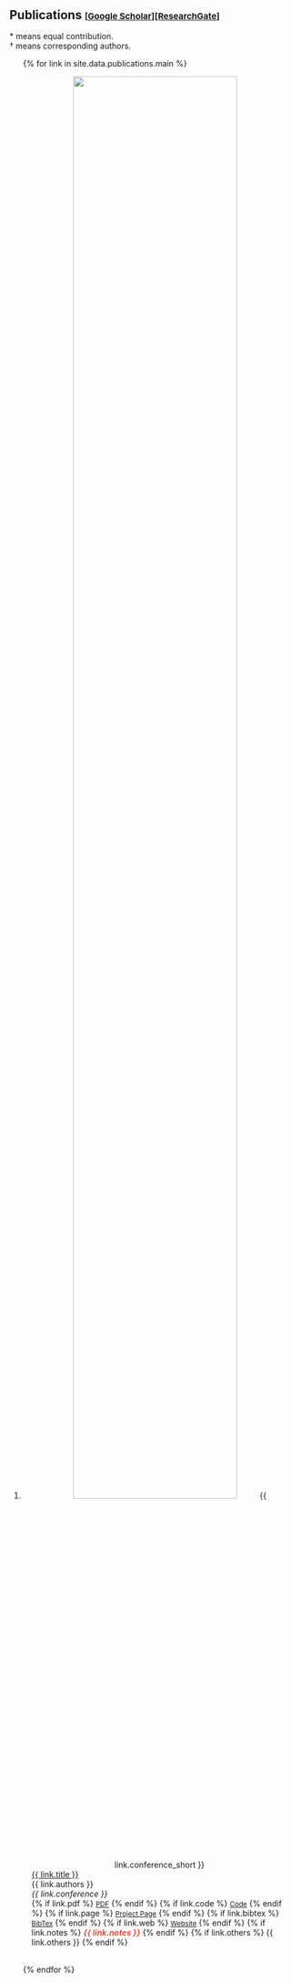 <h1 id="publications"></h1>

<h2 style="margin: 30px 0px -15px;">Publications <temp style="font-size:15px;">[</temp><a href="https://scholar.google.com/citations?user=lxrXMY0AAAAJ&hl=en&oi=ao" target="_blank" style="font-size:15px;">Google Scholar</a><temp style="font-size:15px;">]</temp><temp style="font-size:15px;">[</temp><a href="https://www.researchgate.net/profile/Zixuan-Yuan" target="_blank" style="font-size:15px;">ResearchGate</a><temp style="font-size:15px;">]</temp></h2><br>


 \* means equal contribution.<br>
 † means corresponding authors.

<div class="publications">
<ol class="bibliography">

{% for link in site.data.publications.main %}

<li>
<div class="publication-entry">
  <div class="col-sm-12 abbr" style="text-align: center; padding-right: 15px; padding-left: 15px;">
      <img src="{{ link.image }}" class="teaser img-fluid z-depth-1" style="width: 80%; height: auto; margin-bottom: 10px;">
      <abbr class="badge">{{ link.conference_short }}</abbr>
  </div>
  <div class="col-sm-12" style="padding-right: 15px; padding-left: 15px;">
      <div class="title"><a href="{{ link.pdf }}">{{ link.title }}</a></div>
      <div class="author">{{ link.authors }}</div>
      <div class="periodical"><em>{{ link.conference }}</em></div>
      <div class="links">
        {% if link.pdf %} 
        <a href="{{ link.pdf }}" class="btn btn-sm z-depth-0" role="button" target="_blank" style="font-size:12px;">PDF</a>
        {% endif %}
        {% if link.code %} 
        <a href="{{ link.code }}" class="btn btn-sm z-depth-0" role="button" target="_blank" style="font-size:12px;">Code</a>
        {% endif %}
        {% if link.page %} 
        <a href="{{ link.page }}" class="btn btn-sm z-depth-0" role="button" target="_blank" style="font-size:12px;">Project Page</a>
        {% endif %}
        {% if link.bibtex %} 
        <a href="{{ link.bibtex }}" class="btn btn-sm z-depth-0" role="button" target="_blank" style="font-size:12px;">BibTex</a>
        {% endif %}
        {% if link.web %} 
        <a href="{{ link.web }}" class="btn btn-sm z-depth-0" role="button" target="_blank" style="font-size:12px;">Website</a>
        {% endif %}
        {% if link.notes %} 
        <strong> <i style="color:#e74d3c">{{ link.notes }}</i></strong>
        {% endif %}
        {% if link.others %} 
        {{ link.others }}
        {% endif %}
      </div>
  </div>
</div>

</li>

<br>

{% endfor %}


